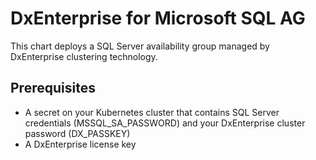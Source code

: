 # DxEnterprise for Microsoft SQL AG

This chart deploys a SQL Server availability group managed by DxEnterprise clustering technology. 

## Prerequisites

- A secret on your Kubernetes cluster that contains SQL Server credentials (MSSQL_SA_PASSWORD) and your DxEnterprise cluster password (DX_PASSKEY)
- A DxEnterprise license key

